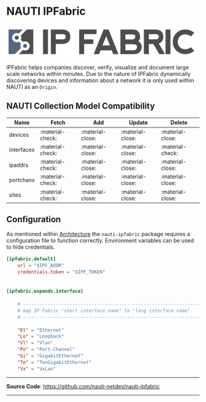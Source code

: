 # NAUTI IPFabric

![IPFabric](../images/IPFabricLogoOnly.png)

IPFabric helps companies discover, verify, visualize and document large scale networks within minutes. Due to the nature of IPFabric dynamically discovering devices and information about a network it is only used within NAUTI as an `Origin`.

## NAUTI Collection Model Compatibility

| Name | Fetch | Add | Update | Delete |
| --- | --- | --- | --- | --- |
| devices | :material-check: | :material-close: | :material-close: | :material-close: |
| interfaces | :material-check: | :material-close: | :material-close: | :material-check: |
| ipaddrs | :material-check: | :material-close: | :material-close: | :material-close: |
| portchans | :material-check: | :material-close: | :material-close: | :material-close: |
| sites | :material-check: | :material-close: | :material-close: | :material-close: |

## Configuration
As mentioned within [Architecture](../architecture.md) the `nauti-ipfabric` package requires a configuration file to function correctly. Environment variables can be used to hide credentials.

```toml
[ipfabric.default]
    url = "$IPF_ADDR"
    credentials.token = "$IPF_TOKEN"


[ipfabric.expands.interface]

    # -------------------------------------------------------------------------
    # map IP Fabric "short interface name" to "long interface name"
    # ------------------------------------------------------------------------

    "Et" = "Ethernet"
    "Lo" = "Loopback"
    "Vl" = "Vlan"
    "Po" = "Port-Channel"
    "Gi" = "GigabitEthernet"
    "Te" = "TenGigabitEthernet"
    "Vx" = "VxLan"
```

---

**Source Code**: <a href="https://github.com/nauti-netdev/nauti-ipfabric" target="_blank">https://github.com/nauti-netdev/nauti-ipfabric</a>

---
